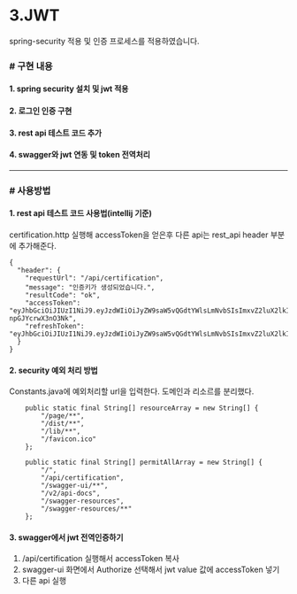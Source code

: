 # 3.JWT
spring-security 적용 및 인증 프로세스를 적용하였습니다.


### # 구현 내용

#### 1. spring security 설치 및 jwt 적용

#### 2. 로그인 인증 구현

#### 3. rest api 테스트 코드 추가

#### 4. swagger와 jwt 연동 및 token 전역처리

<hr/>

### # 사용방법

#### 1. rest api 테스트 코드 사용법(intellij 기준) 
certification.http 실행해 accessToken을 얻은후 다른 api는 rest_api header 부분에 추가해준다.
```
{
  "header": {
    "requestUrl": "/api/certification",
    "message": "인증키가 생성되었습니다.",
    "resultCode": "ok",
    "accessToken": "eyJhbGciOiJIUzI1NiJ9.eyJzdWIiOiJyZW9saW5vQGdtYWlsLmNvbSIsImxvZ2luX2lkIjoicmVvbGlub0BnbWFpbC5jb20iLCJ1c2VyX3B3IjoiMGZmZTFhYmQxYTA4MjE1MzUzYzIzM2Q2ZTAwOTYxM2U5NWVlYzQyNTM4MzJhNzYxYWYyOGZmMzdhYzVhMTUwYyIsInVzZXJfaWQiOiJVUzAwMDAwMDA3IiwidXNlcl9ubSI6InJlb2xpbm8iLCJleHAiOjE2NzQxMzA3NDYsImlhdCI6MTY3NDExNjM0Nn0.4RfEKV9YjxNoZSAx6lfkazCsfB1-npGJYcrwX3nO3Nk",
    "refreshToken": "eyJhbGciOiJIUzI1NiJ9.eyJzdWIiOiJyZW9saW5vQGdtYWlsLmNvbSIsImxvZ2luX2lkIjoicmVvbGlub0BnbWFpbC5jb20iLCJ1c2VyX3B3IjoiMGZmZTFhYmQxYTA4MjE1MzUzYzIzM2Q2ZTAwOTYxM2U5NWVlYzQyNTM4MzJhNzYxYWYyOGZmMzdhYzVhMTUwYyIsInVzZXJfaWQiOiJVUzAwMDAwMDA3IiwidXNlcl9ubSI6InJlb2xpbm8iLCJleHAiOjE2NzQyMDI3NDYsImlhdCI6MTY3NDExNjM0Nn0.2NOHK9yp5LZ79Jz4seTWi7HxbxZ88vx6i5kIYJZikJI"
  }
}

```

#### 2. security 예외 처리 방법
Constants.java에 예외처리할 url을 입력한다. 도메인과 리소르를 분리했다.
```
    public static final String[] resourceArray = new String[] {
        "/page/**",
        "/dist/**",
        "/lib/**",
        "/favicon.ico"
    };

    public static final String[] permitAllArray = new String[] {
        "/",
        "/api/certification",
        "/swagger-ui/**",
        "/v2/api-docs",
        "/swagger-resources",
        "/swagger-resources/**"
    };
```

#### 3. swagger에서 jwt 전역인증하기
1. /api/certification 실행해서 accessToken 복사
2. swagger-ui 화면에서 Authorize 선택해서 jwt value 값에 accessToken 넣기
3. 다른 api 실행



